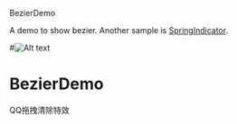 BezierDemo

A demo to show bezier. Another sample is [SpringIndicator](https://github.com/chenupt/SpringIndicator).

#![Alt text](https://raw.githubusercontent.com/chenupt/BezierDemo/master/pic/bezier.gif)
# BezierDemo
QQ拖拽清除特效
